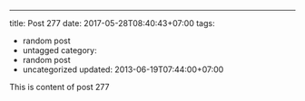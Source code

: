 ---
title: Post 277
date: 2017-05-28T08:40:43+07:00
tags:
  - random post
  - untagged
category:
  - random post
  - uncategorized
updated: 2013-06-19T07:44:00+07:00

This is content of post 277